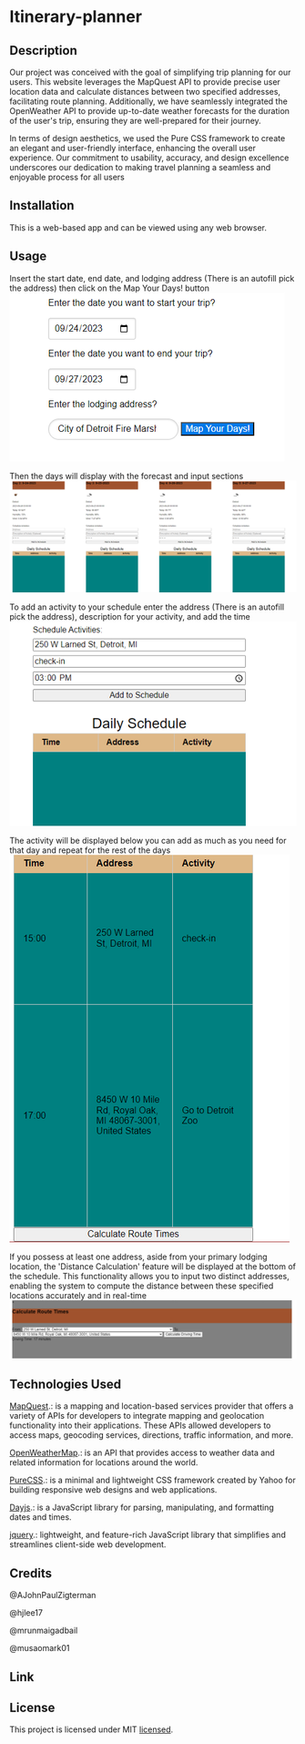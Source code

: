# Itinerary-planner

## Description
Our project was conceived with the goal of simplifying trip planning for our users. This website leverages the MapQuest API to provide precise user location data and calculate distances between two specified addresses, facilitating route planning. Additionally, we have seamlessly integrated the OpenWeather API to provide up-to-date weather forecasts for the duration of the user's trip, ensuring they are well-prepared for their journey.

In terms of design aesthetics, we used the Pure CSS framework to create an elegant and user-friendly interface, enhancing the overall user experience. Our commitment to usability, accuracy, and design excellence underscores our dedication to making travel planning a seamless and enjoyable process for all users
## Installation
This is a web-based app and can be viewed using any web browser.

## Usage
Insert the start date, end date, and lodging address (There is an autofill pick the address) then click on the Map Your Days! button
<img src="assets/images/Screenshot 2023-09-23 222449.png">

Then the days will display with the forecast and input sections
<img src="assets/images/Screenshot 2023-09-23 222526.png">

To add an activity to your schedule enter the address (There is an autofill pick the address), description for your activity, and add the time 
<img src="assets/images/Screenshot 2023-09-23 222757.png">

The activity will be displayed below you can add as much as you need for that day and repeat for the rest of the days
<img src="assets/images/Screenshot 2023-09-23 223836.png">

If you possess at least one address, aside from your primary lodging location, the 'Distance Calculation' feature will be displayed at the bottom of the schedule. This functionality allows you to input two distinct addresses, enabling the system to compute the distance between these specified locations accurately and in real-time
<img src="assets/images/Screenshot 2023-09-23 224028.png">


## Technologies Used
[MapQuest](https://developer.mapquest.com/documentation/).: is a mapping and location-based services provider that offers a variety of APIs for developers to integrate mapping and geolocation functionality into their applications. These APIs allowed developers to access maps, geocoding services, directions, traffic information, and more.

[OpenWeatherMap](https://openweathermap.org/api).:  is an API that provides access to weather data and related information for locations around the world. 

[PureCSS](https://purecss.io/layouts/).:  is a minimal and lightweight CSS framework created by Yahoo for building responsive web designs and web applications. 

[Dayjs](https://day.js.org/).: is a JavaScript library for parsing, manipulating, and formatting dates and times.

[jquery](https://jquery.com/).: lightweight, and feature-rich JavaScript library that simplifies and streamlines client-side web development. 

## Credits
@AJohnPaulZigterman

@hjlee17

@mrunmaigadbail

@musaomark01

## Link

## License
This project is licensed under MIT [licensed](LICENSE).
